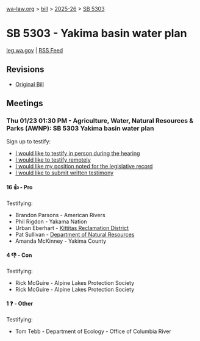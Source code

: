 [wa-law.org](/) > [bill](/bill/) > [2025-26](/bill/2025-26/) > [SB 5303](/bill/2025-26/sb/5303/)

# SB 5303 - Yakima basin water plan
[leg.wa.gov](https://app.leg.wa.gov/billsummary?BillNumber=5303&Year=2025&Initiative=false) | [RSS Feed](./rss.xml)

## Revisions
* [Original Bill](1/)

## Meetings
### Thu 01/23 01:30 PM - Agriculture, Water, Natural Resources & Parks (AWNP): SB 5303 Yakima basin water plan
Sign up to testify:
* [I would like to testify in person during the hearing](https://app.leg.wa.gov/csi/Testifier/Add?chamber=House&mId=32471&aId=161823&caId=24912&tId=1)
* [I would like to testify remotely](https://app.leg.wa.gov/csi/Testifier/Add?chamber=House&mId=32471&aId=161823&caId=24912&tId=2)
* [I would like my position noted for the legislative record](https://app.leg.wa.gov/csi/Testifier/Add?chamber=House&mId=32471&aId=161823&caId=24912&tId=3)
* [I would like to submit written testimony](https://app.leg.wa.gov/csi/Testifier/Add?chamber=House&mId=32471&aId=161823&caId=24912&tId=4)

#### 16 👍 - Pro
Testifying:
* Brandon Parsons - American Rivers
* Phil Rigdon - Yakama Nation
* Urban Eberhart - [Kittitas Reclamation District](/org/kittitas_reclamation_district/)
* Pat Sullivan - [Department of Natural Resources](/org/department_of_natural_resources/)
* Amanda McKinney - Yakima County

#### 4 👎 - Con
Testifying:
* Rick McGuire - Alpine Lakes Protection Society
* Rick McGuire - Alpine Lakes Protection Society

#### 1 ❓ - Other
Testifying:
* Tom Tebb - Department of Ecology - Office of Columbia River

